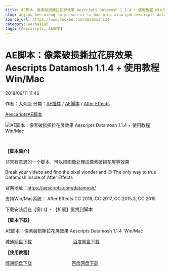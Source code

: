 ```yaml
---
title: AE脚本：像素破损撕拉花屏效果 Aescripts Datamosh 1.1.4 + 使用教程 Win/Mac
slug: aejiao-ben-xiang-su-po-sun-si-la-hua-ping-xiao-guo-aescripts-datamosh-1-1-4-shi-yong-jiao-cheng-win-mac
source_url: https://www.lookae.com/datamosh114/
category: aechajian
tags: [Aescaripts, AE脚本]
---
```

# AE脚本：像素破损撕拉花屏效果 Aescripts Datamosh 1.1.4 + 使用教程 Win/Mac

2018/09/11 11:46

作者：大众脸
分类：[AE插件](https://www.lookae.com/after-effects/aechajian/) / [AE脚本](https://www.lookae.com/after-effects/aescripts/) / [After Effects](https://www.lookae.com/after-effects/)

[Aescaripts](https://www.lookae.com/tag/aescaripts/)[AE脚本](https://www.lookae.com/tag/ae%e8%84%9a%e6%9c%ac/)

![AE脚本：像素破损撕拉花屏效果 Aescripts Datamosh 1.1.4 + 使用教程 Win/Mac](https://www.lookae.com/wp-content/uploads/2018/07/Datamosh.jpg "AE脚本：像素破损撕拉花屏效果 Aescripts Datamosh 1.1.4 + 使用教程 Win/Mac-LookAE.com")

[﻿](https://cloud.video.taobao.com//play/u/705956171/p/1/e/6/t/1/50214370933.mp4?_=1")

**【脚本简介】**

非常有意思的一个脚本，可以把图像处理成像素破损花屏等效果

Break your videos and find the pixel wonderland 😉 The only way to true Datamosh inside of After Effects

官网地址：https://aescripts.com/datamosh/

支持Win/Mac系统： After Effects CC 2018, CC 2017, CC 2015.3, CC 2015

下载安装后在【窗口】- 【扩展】里找到脚本

**【脚本下载】**

AE脚本：像素破损撕拉花屏效果 Aescripts Datamosh 1.1.4  Win/Mac

[城通网盘下载](https://lookae.ctfile.com/fs/680462-309183532)                                 [百度网盘下载](https://pan.baidu.com/s/17-bYCHIUaXEVIKI_cpOVCw)

**【使用教程】**

[城通网盘下载](https://lookae.ctfile.com/fs/680462-300610585)                                [百度网盘下载](https://pan.baidu.com/s/1DgbD3wsE2AWo5fh4NC0_Ew)
